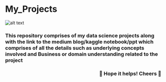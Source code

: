 # My_Projects


![alt text](https://images.unsplash.com/photo-1501159599894-155982264a55?ixlib=rb-1.2.1&ixid=MnwxMjA3fDB8MHxwaG90by1wYWdlfHx8fGVufDB8fHx8&auto=format&fit=crop&w=1470&q=80)

<h3>This repository comprises of my data science projects along with the link to the medium blog/kaggle notebook/ppt which comprises of all the details such as underlying concepts involved and Business or domain understanding related to the project<h3>
  
  <h3 align="right">🌈 Hope it helps! Cheers 🌈</h3>
